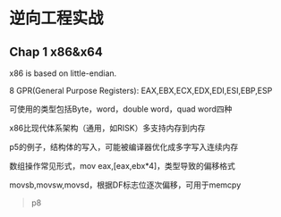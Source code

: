 # 逆向工程实战

## Chap 1 x86&x64

x86 is based on little-endian.

8 GPR(General Purpose Registers): EAX,EBX,ECX,EDX,EDI,ESI,EBP,ESP

可使用的类型包括Byte，word，double word，quad word四种

x86比现代体系架构（通用，如RISK）多支持内存到内存

p5的例子，结构体的写入，可能被编译器优化成多字写入连续内存

数组操作常见形式，mov eax,[eax,ebx*4]，类型导致的偏移格式

movsb,movsw,movsd，根据DF标志位逐次偏移，可用于memcpy

> p8